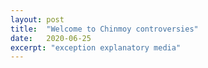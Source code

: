 ```yaml
---
layout: post
title:  "Welcome to Chinmoy controversies"
date:   2020-06-25
excerpt: "exception explanatory media"
---
```

